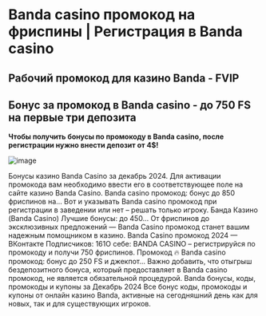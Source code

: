 # Banda casino промокод на фриспины | Регистрация в Banda casino

## Рабочий промокод для казино Banda - FVIP

## Бонус за промокод в Banda casino - до 750 FS на первые три депозита

**Чтобы получить бонусы по промокоду в Banda casino, после регистрации нужно внести депозит от 4$!**

![image](https://github.com/user-attachments/assets/8f9f29ab-c8ae-4f40-8bd0-38ed34633ba9)


Бонусы казино Banda Casino за декабрь 2024. Для активации промокода вам необходимо ввести его в соответствующее поле на сайте казино Banda Casino.
Banda casino промокод: бонус до 850 фриспинов на...
Вот и указывать Banda casino промокод при регистрации в заведении или нет – решать только игроку.
Банда Казино (Banda Casino) Лучшие бонусы: до 450...
От фриспинов до эксклюзивных предложений — Banda Casino промокод станет вашим надежным помощником в казино.
Banda Casino промокод 2024 — ВКонтакте
Подписчиков: 161О себе: BANDA CASINO – регистрируйся по промокоду и получи 750 фриспинов. Промокод 🔥
Banda casino промокод: бонус до 250 FS и джекпот...
Важно добавить, что отыгрыш бездепозитного бонуса, который предоставляет в Banda casino промокод, не является обязательной процедурой.
Banda бонусы, коды, промокоды и купоны за Декабрь 2024
Все бонус коды, промокоды и купоны от онлайн казино Banda, активные на сегодняшний день как для новых, так и для существующих игроков.
